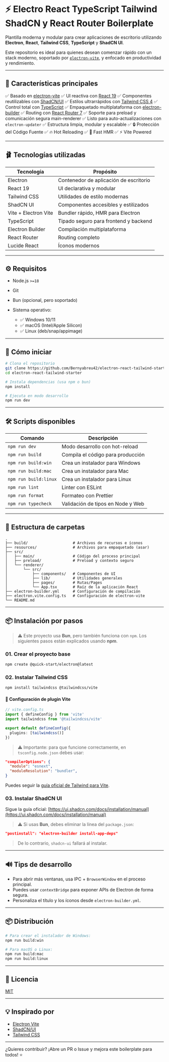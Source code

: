 # ⚡️ Electro React TypeScript Tailwind ShadCN y React Router Boilerplate

Plantilla moderna y modular para crear aplicaciones de escritorio utilizando **Electron**, **React**, **Tailwind CSS**, **TypeScript** y **ShadCN UI**.

Este repositorio es ideal para quienes desean comenzar rápido con un stack moderno, soportado por [`electron-vite`](https://electron-vite.org), y enfocado en productividad y rendimiento.

---

## 🧹 Características principales

✅ Basado en [electron-vite](https://electron-vite.org)
✅ UI reactiva con [React 19](https://react.dev/)
✅ Componentes reutilizables con [ShadCN/UI](https://ui.shadcn.com)
✅ Estilos ultrarrápidos con [Tailwind CSS 4](https://tailwindcss.com)
✅ Control total con [TypeScript](https://www.typescriptlang.org)
✅ Empaquetado multiplataforma con [electron-builder](https://www.electron.build)
✅ Routing con [React Router 7](https://reactrouter.com)
✅ Soporte para preload y comunicación segura main-renderer
✅ Listo para auto-actualizaciones con `electron-updater`
✅ Estructura limpia, modular y escalable
✅ 🔒 Protección del Código Fuente
✅ 🔥 Hot Reloading
✅ 🚀 Fast HMR
✅ ⚡ Vite Powered

---

## 🩰 Tecnologías utilizadas

| Tecnología           | Propósito                              |
| -------------------- | -------------------------------------- |
| Electron             | Contenedor de aplicación de escritorio |
| React 19             | UI declarativa y modular               |
| Tailwind CSS         | Utilidades de estilo modernas          |
| ShadCN UI            | Componentes accesibles y estilizados   |
| Vite + Electron Vite | Bundler rápido, HMR para Electron      |
| TypeScript           | Tipado seguro para frontend y backend  |
| Electron Builder     | Compilación multiplataforma            |
| React Router         | Routing completo                       |
| Lucide React         | Íconos modernos                        |

---

## ⚙️ Requisitos

- Node.js `>=18`
- Git
- Bun (opcional, pero soportado)
- Sistema operativo:

  - ✅ Windows 10/11
  - ✅ macOS (Intel/Apple Silicon)
  - ✅ Linux (deb/snap/appimage)

---

## 🚀 Cómo iniciar

```bash
# Clona el repositorio
git clone https://github.com/Bernyabreu42/electron-react-tailwind-starter
cd electron-react-tailwind-starter

# Instala dependencias (usa npm o bun)
npm install

# Ejecuta en modo desarrollo
npm run dev
```

---

## 🛠️ Scripts disponibles

| Comando               | Descripción                       |
| --------------------- | --------------------------------- |
| `npm run dev`         | Modo desarrollo con hot-reload    |
| `npm run build`       | Compila el código para producción |
| `npm run build:win`   | Crea un instalador para Windows   |
| `npm run build:mac`   | Crea un instalador para Mac       |
| `npm run build:linux` | Crea un instalador para Linux     |
| `npm run lint`        | Linter con ESLint                 |
| `npm run format`      | Formateo con Prettier             |
| `npm run typecheck`   | Validación de tipos en Node y Web |

---

## 📁 Estructura de carpetas

```
.
├── build/                    # Archivos de recursos e íconos
├── resources/                # Archivos para empaquetado (asar)
├── src/
│   ├── main/                 # Código del proceso principal
│   ├── preload/              # Preload y contexto seguro
│   └── renderer/
│       └── src/
│           ├── components/   # Componentes de UI
│           ├── lib/          # Utilidades generales
│           ├── pages/        # Rutas/Pages
│           └── App.tsx       # Raíz de la aplicación React
├── electron-builder.yml      # Configuración de compilación
├── electron.vite.config.ts   # Configuración de electron-vite
└── README.md
```

---

## 📦 Instalación por pasos

> ⚠️ Este proyecto usa **Bun**, pero también funciona con `npm`. Los siguientes pasos están explicados usando **npm**.

### 01. Crear el proyecto base

```bash
npm create @quick-start/electron@latest
```

### 02. Instalar Tailwind CSS

```bash
npm install tailwindcss @tailwindcss/vite
```

#### 🔧 Configuración de plugin Vite

```ts
// vite.config.ts
import { defineConfig } from 'vite'
import tailwindcss from '@tailwindcss/vite'

export default defineConfig({
  plugins: [tailwindcss()]
})
```

> ⚠️ Importante: para que funcione correctamente, en `tsconfig.node.json` debes usar:

```json
"compilerOptions": {
  "module": "esnext",
  "moduleResolution": "bundler",
}

```

Puedes seguir la [guía oficial de Tailwind para Vite](https://tailwindcss.com/docs/installation/using-vite).

### 03. Instalar ShadCN UI

Sigue la guía oficial: [https://ui.shadcn.com/docs/installation/manual](https://ui.shadcn.com/docs/installation/manual)

> ⚠️ Si usas **Bun**, debes eliminar la línea del `package.json`:

```json
"postinstall": "electron-builder install-app-deps"
```

> De lo contrario, `shadcn-ui` fallará al instalar.

---

## 🔊 Tips de desarrollo

- Para abrir más ventanas, usa IPC + `BrowserWindow` en el proceso principal.
- Puedes usar `contextBridge` para exponer APIs de Electron de forma segura.
- Personaliza el título y los íconos desde `electron-builder.yml`.

---

## 📦 Distribución

```bash
# Para crear el instalador de Windows:
npm run build:win

# Para macOS o Linux:
npm run build:mac
npm run build:linux
```

---

## 📜 Licencia

[MIT](LICENSE)

---

## 💡 Inspirado por

- [Electron Vite](https://github.com/electron-vite/electron-vite)
- [ShadCN/UI](https://ui.shadcn.com)
- [Tailwind CSS](https://tailwindcss.com)

---

¿Quieres contribuir? ¡Abre un PR o Issue y mejora este boilerplate para todos! ⭐
